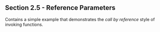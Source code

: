 Section 2.5 - Reference Parameters
---------------------------------- 

Contains a simple example that demonstrates the *call by reference* style of invoking functions.